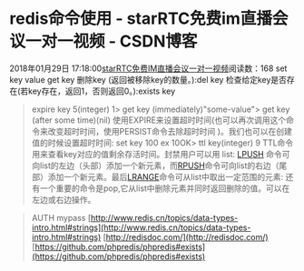 # redis命令使用 - starRTC免费im直播会议一对一视频 - CSDN博客
2018年01月29日 17:18:00[starRTC免费IM直播会议一对一视频](https://me.csdn.net/elesos)阅读数：168
set key value
get key
删除key (返回被移除key的数量。):del
key
检查给定key是否存在(若key存在，返回1，否则返回0。):exists key
> expire key 5(integer) 1> get key (immediately)"some-value"> get key (after some
 time)(nil)
使用EXPIRE来设置超时时间(也可以再次调用这个命令来改变超时时间，使用PERSIST命令去除超时时间
 )。我们也可以在创建值的时候设置超时时间:
> set key 100 ex 10OK>
 ttl key(integer) 9
TTL命令用来查看key对应的值剩余存活时间。封禁用户可以用
list:
[LPUSH](http://www.redis.cn/commands/lpush.html) 命令可向list的左边（头部）添加一个新元素，而[RPUSH](http://www.redis.cn/commands/rpush.html)命令可向list的右边（尾部）添加一个新元素。最后[LRANGE](http://www.redis.cn/commands/lrange.html)命令可从list中取出一定范围的元素:
还有一个重要的命令是pop,它从list中删除元素并同时返回删除的值。可以在左边或右边操作。

> AUTH mypass
[http://www.redis.cn/topics/data-types-intro.html#strings](http://www.redis.cn/topics/data-types-intro.html#strings)
[http://redisdoc.com/](http://redisdoc.com/)
[https://github.com/phpredis/phpredis#exists](https://github.com/phpredis/phpredis#exists)
